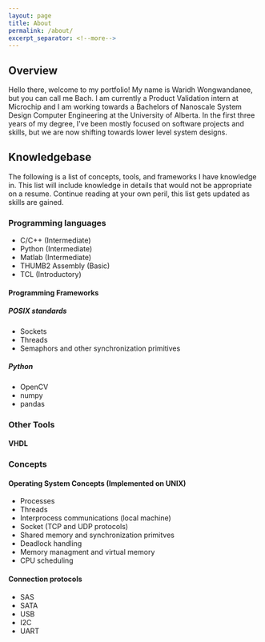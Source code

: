 ```yaml
---
layout: page
title: About
permalink: /about/
excerpt_separator: <!--more-->
---
```


## Overview

Hello there, welcome to my portfolio! My name is Waridh Wongwandanee, but you can call me Bach. I am currently a Product Validation intern at Microchip and I
am working towards a Bachelors of Nanoscale System Design Computer Engineering
at the University of Alberta. In the first three years of my degree, I've been
mostly focused on software projects and skills, but we are now shifting towards
lower level system designs.

## Knowledgebase

The following is a list of concepts, tools, and frameworks I have knowledge in.
This list will include knowledge in details that would not be appropriate on
a resume. Continue reading at your own peril, this list gets updated as skills
are gained.
<!--more-->

### Programming languages

- C/C++ (Intermediate)
- Python (Intermediate)
- Matlab (Intermediate)
- THUMB2 Assembly (Basic)
- TCL (Introductory)

#### Programming Frameworks

##### POSIX standards

- Sockets
- Threads
- Semaphors and other synchronization primitives

##### Python

- OpenCV
- numpy
- pandas

### Other Tools

#### VHDL

### Concepts

#### Operating System Concepts (Implemented on UNIX)

- Processes
- Threads
- Interprocess communications (local machine)
- Socket (TCP and UDP protocols)
- Shared memory and synchronization primitves
- Deadlock handling
- Memory managment and virtual memory
- CPU scheduling

#### Connection protocols

- SAS
- SATA
- USB
- I2C
- UART

